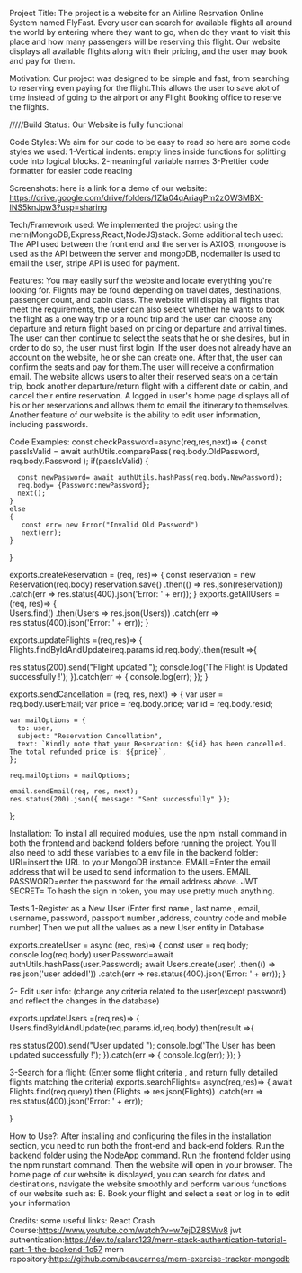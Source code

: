 Project Title: The project is a website for an Airline Resrvation Online System named FlyFast. Every user can search for available flights all around the world by entering  where they want to go, when do they want to visit this place and how many passengers will be reserving this flight. Our website displays all available flights along with their pricing, and the user may book and pay for them.

Motivation: Our project was designed to be simple and fast, from searching to reserving even paying for the flight.This allows the user to save alot of time instead of going to the airport or any Flight Booking office to reserve the flights.

/////Build Status: Our Website is fully functional

Code Styles: We aim for our code to be easy to read so here are some code styles we used: 1-Vertical indents: empty lines inside functions for splitting code into logical blocks. 2-meaningful variable names 3-Prettier code formatter for easier code reading

Screenshots: here is a link for a demo of our website: https://drive.google.com/drive/folders/1ZIa04qAriagPm2zOW3MBX-INS5knJpw3?usp=sharing

Tech/Framework used: We implemented the project using the mern(MongoDB,Express,React,NodeJS)stack. Some additional tech used: The API used between the front end and the server is AXIOS, mongoose is used as the API between the server and mongoDB, nodemailer is used to email the user, stripe API is used for payment.

Features: You may easily surf the website and locate everything you're looking for. Flights may be found depending on travel dates, destinations, passenger count, and cabin class. The website will display all flights that meet the requirements, the user can also select whether he wants to book the flight as a one way trip or a round trip and the user can choose any departure and return flight based on pricing or departure and arrival times. The user can then continue to select the seats that he or she desires, but in order to do so, the user must first login. If the user does not already have an account on the website, he or she can create one. After that, the user can confirm the seats and pay for them.The user will receive a confirmation email. The website allows users to alter their reserved seats on a certain trip, book another departure/return flight with a different date or cabin, and cancel their entire reservation. A logged in user's home page displays all of his or her reservations and allows them to email the itinerary to themselves. Another feature of our website is the ability to edit user information, including passwords.

Code Examples: const checkPassword=async(req,res,next)=>
{
   const passIsValid = await authUtils.comparePass(
      req.body.OldPassword,
      req.body.Password
    );
    if(passIsValid)
    {  
       
      const newPassword= await authUtils.hashPass(req.body.NewPassword);
      req.body= {Password:newPassword};
      next();
    }
    else
    {
       const err= new Error("Invalid Old Password")
       next(err);
    }

}


exports.createReservation =  (req, res)=>
{ 
  const reservation = new Reservation(req.body)
 reservation.save()
 .then(() => res.json(reservation))
 .catch(err => res.status(400).json('Error: ' + err));
}
exports.getAllUsers =(req, res)=>
{  
   Users.find()
    .then(Users => res.json(Users))
    .catch(err => res.status(400).json('Error: ' + err));
}

exports.updateFlights =(req,res)=>
 {
Flights.findByIdAndUpdate(req.params.id,req.body).then(result =>{
  
   res.status(200).send("Flight updated ");
   console.log('The Flight is Updated successfully !');
}).catch(err => {
   console.log(err);
 });
}

exports.sendCancellation = (req, res, next) => {
    var user = req.body.userEmail;
    var price = req.body.price;
    var id = req.body.resid;
  
    var mailOptions = {
      to: user,
      subject: "Reservation Cancellation",
      text: `Kindly note that your Reservation: ${id} has been cancelled. The total refunded price is: ${price}`,
    };

    req.mailOptions = mailOptions;

    email.sendEmail(req, res, next);
    res.status(200).json({ message: "Sent successfully" });

  };

Installation: To install all required modules, use the npm install command in both the frontend and backend folders before running the project. You'll also need to add these variables to a.env file in the backend folder: URI=insert the URL to your MongoDB instance. EMAIL=Enter the email address that will be used to send information to the users. EMAIL PASSWORD=enter the password for the email address above. JWT SECRET= To hash the sign in token, you may use pretty much anything.

Tests
 1-Register as a New User (Enter first name , last name , email,  username, password, passport number  ,address, country code and mobile number) 
Then we put all the values as a new User entity in Database

exports.createUser = async (req, res)=>
{ 
  const user = req.body;
  console.log(req.body)
  user.Password=await authUtils.hashPass(user.Password);
 await  Users.create(user)
 .then(() => res.json('user added!'))
 .catch(err => res.status(400).json('Error: ' + err));
}




2- Edit user info: (change any criteria related to the user(except password) and reflect the changes in the database) 

exports.updateUsers =(req,res)=>
 {
Users.findByIdAndUpdate(req.params.id,req.body).then(result =>{
  
   res.status(200).send("User updated ");
   console.log('The User has been updated successfully !');
}).catch(err => {
   console.log(err);
 });
}




3-Search for a flight: (Enter some flight criteria , and return fully detailed flights matching the criteria) 
exports.searchFlights= async(req,res)=>
{
   await Flights.find(req.query).then
   (Flights => res.json(Flights))
   .catch(err => res.status(400).json('Error: ' + err));
    
}

How to Use?: After installing and configuring the files in the installation section, you need to run both the front-end and back-end folders. Run the backend folder using the NodeApp command. Run the frontend folder using the  npm runstart command. Then the website will open in your browser. The home page of our website is displayed, you can search for  dates and destinations, navigate  the website smoothly and perform various functions of our website such as: B. Book your flight and select a seat or log in to edit your information

Credits: some useful links: React Crash Course:https://www.youtube.com/watch?v=w7ejDZ8SWv8 jwt authentication:https://dev.to/salarc123/mern-stack-authentication-tutorial-part-1-the-backend-1c57 mern repository:https://github.com/beaucarnes/mern-exercise-tracker-mongodb